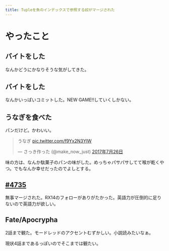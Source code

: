```yaml
---
title: Tupleを負のインデックスで参照する奴がマージされた
---
```


# やったこと

## バイトをした

なんかどうにかなりそうな気がしてきた。

## バイトをした

なんかいっぱいコミットした。NEW GAME!!していくしかない。

## うなぎを食べた

パンだけど。かわいい。

<blockquote class="twitter-tweet" data-lang="ja"><p lang="ja" dir="ltr">うなぎ <a href="https://t.co/f9Yx2N3YlW">pic.twitter.com/f9Yx2N3YlW</a></p>&mdash; さっき作った (@make_now_just) <a href="https://twitter.com/make_now_just/status/890185157583413248">2017年7月26日</a></blockquote>
<script async src="//platform.twitter.com/widgets.js" charset="utf-8"></script>

味の方は、なんか駄菓子のパンの味がした。めっちゃパサパサしてて喉が乾くやつ。でもなんか幸せだったのでよしとする。

## [#4735](https://github.com/crystal-lang/crystal/pull/4735)

無事マージされた。RX14のフォローがありがたかった。英語力が圧倒的に足りないので英語力が欲しい。

## Fate/Apocrypha

2話まで観た。モードレッドのアクセントむずかしい。小説読みたいなぁ。

現状4話まであるっぽいのでそこまでは観たい。
